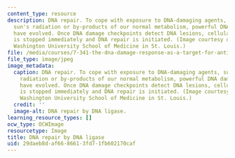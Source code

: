 ```yaml
---
content_type: resource
description: DNA repair. To cope with exposure to DNA-damaging agents, such as the
  sun's radiation or by-products of our normal metabolism, powerful DNA damage checkpoints
  have evolved. Once DNA damage checkpoints detect DNA lesions, cellular proliferation
  is stopped immediately and DNA repair is initiated. (Image courtesy of Tom Ellenberger,
  Washington University School of Medicine in St. Louis.)
file: /media/courses/7-341-the-dna-damage-response-as-a-target-for-anti-cancer-therapy-fall-2008/29daeb8daf6686613fd71fb602170caf_7-341f08-th.jpg
file_type: image/jpeg
image_metadata:
  caption: DNA repair. To cope with exposure to DNA-damaging agents, such as the sun's
    radiation or by-products of our normal metabolism, powerful DNA damage checkpoints
    have evolved. Once DNA damage checkpoints detect DNA lesions, cellular proliferation
    is stopped immediately and DNA repair is initiated. (Image courtesy of Tom Ellenberger,
    Washington University School of Medicine in St. Louis.)
  credit: ''
  image-alt: DNA repair by DNA ligase.
learning_resource_types: []
ocw_type: OCWImage
resourcetype: Image
title: DNA repair by DNA ligase
uid: 29daeb8d-af66-8661-3fd7-1fb602170caf
---
```

